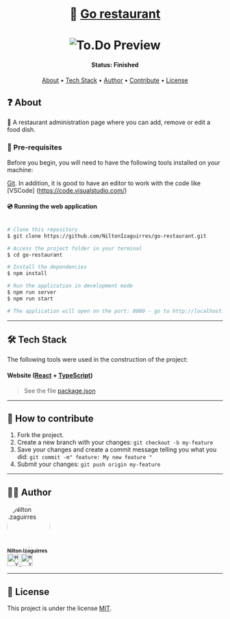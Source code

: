 <h1 align="center">
    🍗 <a href="#"> Go restaurant </a>
</h1>

<h1 align="center">
    <img alt="To.Do Preview" src="https://cdn.discordapp.com/attachments/880027077884137492/897187696559149126/screencast-github.com-2021.10.11-15_18_34.gif" />
</h1>


<h4 align="center"> 
	 Status: Finished
</h4>

<p align="center">
 <a href="#about">About</a> •
 <a href="#tech-stack">Tech Stack</a> • 
 <a href="#author">Author</a> • 
 <a href="#how-to-contribute">Contribute</a> •
 <a href="#user-content-license">License</a>

</p>


<h2 id="about">❓ About</h2>

 🍗 A restaurant administration page where you can add, remove or edit a food dish.

### 💬 Pre-requisites

Before you begin, you will need to have the following tools installed on your machine:

[Git](https://git-scm.com).
In addition, it is good to have an editor to work with the code like [VSCode] (https://code.visualstudio.com/)




#### 💿 Running the web application

```bash

# Clone this repository
$ git clone https://github.com/NiltonIzaguirres/go-restaurant.git

# Access the project folder in your terminal
$ cd go-restaurant

# Install the dependencies
$ npm install

# Run the application in development mode
$ npm run server
$ npm run start

# The application will open on the port: 8080 - go to http://localhost:3000

```

---

<h2 id="tech-stack">🛠️ Tech Stack</h2>

The following tools were used in the construction of the project:

#### **Website**  ([React](https://reactjs.org/)  +  [TypeScript](https://www.typescriptlang.org/))

> See the file  [package.json](https://github.com/NiltonIzaguirres/dt-money/blob/main/package.json)


---

<h2 id="how-to-contribute">🤔 How to contribute</h2>

1. Fork the project.
2. Create a new branch with your changes: `git checkout -b my-feature`
3. Save your changes and create a commit message telling you what you did: `git commit -m" feature: My new feature "`
4. Submit your changes: `git push origin my-feature`

---

<h2 id="author">🧒🏽 Author</h2>

  <a href="https://github.com/NiltonIzaguirres">
    <img style="border-radius: 50%;" src="https://github.com/NiltonIzaguirres.png" width="100px;" alt="Nilton Izaguirres"/>
    <br />
    <sub><b>Nilton Izaguirres</b></sub>
  </a>
 <br />

<a href="https://www.linkedin.com/in/nilton-izaguirres">
  <code><img alt="My linkedin" width="28" src="https://media.discordapp.net/attachments/880027077884137492/938595053176225842/Linkedin.png" /></code>
</a>

<a href="mailto:niltonizaguirres2003@gmail.com">
  <code><img alt="My e-mail" width="28" src="https://cdn.discordapp.com/attachments/880027077884137492/938595052756803594/gmail.png" /></code>
</a>


---

<h2 id="user-content-license">📄 License</h2>

This project is under the license [MIT](./LICENSE).

